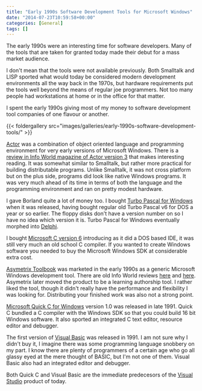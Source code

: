 ```yaml
---
title: "Early 1990s Software Development Tools for Microsoft Windows"
date: "2014-07-23T10:59:58+00:00"
categories: [General]
tags: []
---
```


The early 1990s were an interesting time for software developers. Many of the tools that are taken for granted today made their debut for a mass market audience.

I don't mean that the tools were not available previously. Both Smalltalk and LISP sported what would today be considered modern development environments all the way back in the 1970s, but hardware requirements put the tools well beyond the means of regular joe programmers. Not too many people had workstations at home or in the office for that matter.

I spent the early 1990s giving most of my money to software development tool companies of one flavour or another.

{{< foldergallery src="images/galleries/early-1990s-software-development-tools/" >}}

<a href="http://en.wikipedia.org/wiki/Actor_%28programming_language%29">Actor</a> was a combination of object oriented language and programming environment for very early versions of Microsoft Windows. There is a <a href="http://books.google.co.uk/books?id=LjwEAAAAMBAJ&amp;pg=PT86">review in Info World magazine of Actor version 3</a> that makes interesting reading. It was somewhat similar to Smalltalk, but rather more practical for building distributable programs. Unlike Smalltalk, it was not cross platform but on the plus side, programs did look like native Windows programs. It was very much ahead of its time in terms of both the language and the programming environment and ran on pretty modest hardware.

I gave Borland quite a lot of money too. I bought <a href="http://en.wikipedia.org/wiki/Turbo_Pascal#Windows_versions">Turbo Pascal for Windows</a> when it was released, having bought regular old Turbo Pascal v6 for DOS a year or so earlier. The floppy disks don't have a version number on so I have no idea which version it is. Turbo Pascal for Windows eventually morphed into <a href="http://en.wikipedia.org/wiki/Delphi_%28programming_language%29">Delphi</a>.

I bought <a href="http://www.drdobbs.com/windows/optimizing-with-microsoft-c-60/184408398">Microsoft C version 6</a> introducing as it did a DOS based IDE, it was still very much an old school C compiler. If you wanted to create Windows software you needed to buy the Microsoft Windows SDK at considerable extra cost.

<a href="http://en.wikipedia.org/wiki/ToolBook">Asymetrix Toolbook</a> was marketed in the early 1990s as a generic Microsoft Windows development tool. There are old Info World reviews <a href="http://books.google.co.uk/books?id=plAEAAAAMBAJ&amp;pg=PA60">here</a> and <a href="http://books.google.co.uk/books?id=RlAEAAAAMBAJ&amp;pg=PT51">here</a>. Asymetrix later moved the product to be a learning authorship tool. I rather liked the tool, though it didn't really have the performance and flexibility I was looking for. Distributing your finished work was also not a strong point.

<a href="http://en.wikipedia.org/wiki/QuickC">Microsoft Quick C for Windows</a> version 1.0 was released in late 1991. Quick C bundled a C compiler with the Windows SDK so that you could build 16 bit Windows software. It also sported an integrated C text editor, resource editor and debugger.

The first version of <a href="http://en.wikipedia.org/wiki/Visual_Basic">Visual Basic</a> was released in 1991. I am not sure why I didn't buy it, I imagine there was some programming language snobbery on my part. I know there are plenty of programmers of a certain age who go all glassy eyed at the mere thought of BASIC, but I'm not one of them. Visual Basic also had an integrated editor and debugger.

Both Quick C and Visual Basic are the immediate predecesors of the <a href="http://en.wikipedia.org/wiki/Microsoft_Visual_Studio">Visual Studio</a> product of today.
